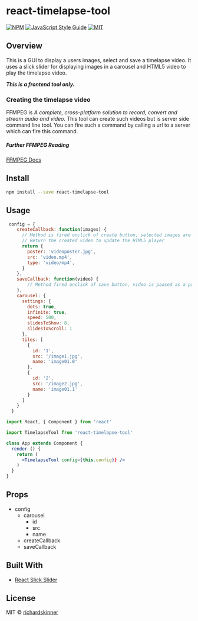 # react-timelapse-tool

[![NPM](https://img.shields.io/npm/v/react-timelapse-tool.svg)](https://www.npmjs.com/package/react-timelapse-tool)
[![JavaScript Style Guide](https://img.shields.io/badge/code_style-standard-brightgreen.svg)](https://standardjs.com)
[![MIT](https://camo.githubusercontent.com/f53583e5278740443555de94bff91fbb5d19b99a/68747470733a2f2f696d672e736869656c64732e696f2f6e706d2f6c2f72656163742d7365617263682d626f782e7376673f7374796c653d666c61742d737175617265)](https://github.com/richardskinner/react-timelapse-tool/blob/master/LICENSE)

## Overview
This is a GUI to display a users images, select and save a timelapse video. It uses a slick slider for displaying images in a carousel and HTML5 video to play the timelapse video.

***This is a frontend tool only.***

### Creating the timelapse video

FFMPEG is *A complete, cross-platform solution to record, convert and stream audio and video.*
This tool can create such videos but is server side command line tool. You can fire such a command by calling a url to a server which can fire this command.

##### Further FFMPEG Reading
[FFMPEG Docs](http://www.ffmpeg.org/)

## Install

```bash
npm install --save react-timelapse-tool
```

## Usage
```jsx
 config = {
    createCallback: function(images) {
      // Method is fired onclick of create button, selected images are passed as a parameter
      // Return the created video to update the HTML5 player
      return {
        poster: 'videoposter.jpg',
        src: 'video.mp4',
        type: 'video/mp4',
      }
    },
    saveCallback: function(video) {
    	// Method fired onclick of save button, video is paased as a parameter
    },
    carousel: {
      settings: {
        dots: true,
        infinite: true,
        speed: 500,
        slidesToShow: 8,
        slidesToScroll: 1
      },
      tiles: [
        {
          id: '1',
          src: '/image1.jpg',
          name: 'image01.0'
        },
        {
          id: '2',
          src: '/image2.jpg',
          name: 'image01.1'
        }
      ]
    }
  }

```

```jsx
import React, { Component } from 'react'

import TimelapseTool from 'react-timelapse-tool'

class App extends Component {
  render () {
    return (
      <TimelapseTool config={this.config}} />
    )
  }
}
```

## Props
* config
	* carousel
		* id
		* src
		* name
	* createCallback
	* saveCallback

## Built With

* [React Slick Slider](https://www.npmjs.com/package/react-slick-slider)

## License

MIT © [richardskinner](https://github.com/richardskinner)
